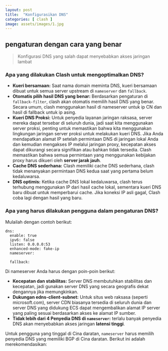 ```yaml
---
layout: post
title:  "Konfigurasikan DNS"
categories: [ clash ]
image: assets/images/1.jpg
---
```

## pengaturan dengan cara yang benar

> Konfigurasi DNS yang salah dapat menyebabkan akses jaringan lambat

### Apa yang dilakukan Clash untuk mengoptimalkan DNS?

- **Kueri bersamaan:** Saat nama domain meminta DNS, kueri bersamaan dibuat untuk semua server upstream di `nameserver` dan `fallback`.
- **Otomatis pilih hasil DNS yang benar:** Berdasarkan pengaturan di `fallback-filter`, clash akan otomatis memilih hasil DNS yang benar. Secara umum, clash menggunakan hasil di nameserver untuk ip CN dan hasil di fallback untuk ip asing.
- **Kueri DNS Proksi:** Untuk penyedia layanan jaringan raksasa, server mereka dapat tersebar di seluruh dunia, jadi saat kita menggunakan server proksi, penting untuk memastikan bahwa kita menggunakan lingkungan jaringan server proksi untuk melakukan kueri DNS. Jika Anda mendapatkan alamat IP setelah permintaan DNS di jaringan lokal Anda dan kemudian mengakses IP melalui jaringan proxy, kecepatan akses dapat dikurangi secara signifikan atau bahkan tidak tersedia. Clash memastikan bahwa semua permintaan yang menggunakan kebijakan proxy harus dikueri oleh **server jarak jauh**.
- **Cache DNS sederhana:** Clash memiliki cache DNS sederhana, clash tidak menanyakan permintaan DNS kedua saat yang pertama belum kedaluwarsa.
- **DNS optimis:** Ketika cache DNS lokal kedaluwarsa, clash terus terhubung menggunakan IP dari hasil cache lokal, sementara kueri DNS baru dibuat untuk memperbarui cache. Jika koneksi IP asli gagal, Clash coba lagi dengan hasil yang baru.

### Apa yang harus dilakukan pengguna dalam pengaturan DNS?

Mulailah dengan contoh berikut:

```
dns:
  enable: true
  ipv6: false
  listen: 0.0.0.0:53
  enhanced-mode: fake-ip
  nameserver:

  fallback:
```
Di nameserver Anda harus dengan poin-poin berikut:
- **Kecepatan dan stabilitas:** Server DNS membutuhkan stabilitas dan kecepatan, jadi gunakan server DNS yang secara geografis dekat dengannya jika memungkinkan.
- **Dukungan edns-client-subnet:** Untuk situs web raksasa (seperti microsoft.com), server CDN biasanya tersedia di seluruh dunia dan server DNS yang didukung ECS dapat mengembalikan alamat IP server yang paling sesuai berdasarkan akses ke alamat IP sumber.
- **Tidak lebih dari 4 Penyedia DNS di `nameserver`:** terlalu banyak penyedia DNS akan menyebabkan akses jaringan **latensi tinggi**.

Untuk pengguna yang tinggal di Cina daratan, `nameserver` harus memilih penyedia DNS yang memiliki BGP di Cina daratan. Berikut ini adalah merekomendasikan:
